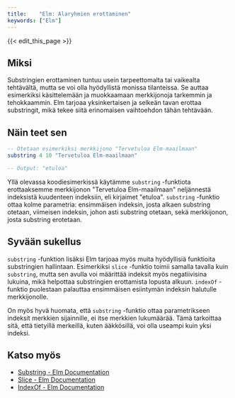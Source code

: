 ```yaml
---
title:    "Elm: Alaryhmien erottaminen"
keywords: ["Elm"]
---
```


{{< edit_this_page >}}

## Miksi

Substringien erottaminen tuntuu usein tarpeettomalta tai vaikealta tehtävältä, mutta se voi olla hyödyllistä monissa tilanteissa. Se auttaa esimerkiksi käsittelemään ja muokkaamaan merkkijonoja tarkemmin ja tehokkaammin. Elm tarjoaa yksinkertaisen ja selkeän tavan erottaa substringit, mikä tekee siitä erinomaisen vaihtoehdon tähän tehtävään.

## Näin teet sen

```Elm
-- Otetaan esimerkiksi merkkijono "Tervetuloa Elm-maailmaan"
substring 4 10 "Tervetuloa Elm-maailmaan"

-- Output: "etuloa"
```

Yllä olevassa koodiesimerkissä käytämme `substring` -funktiota erottaaksemme merkkijonon "Tervetuloa Elm-maailmaan" neljännestä indeksistä kuudenteen indeksiin, eli kirjaimet "etuloa". `substring` -funktio ottaa kolme parametria: ensimmäisen indeksin, josta alkaen substring otetaan, viimeisen indeksin, johon asti substring otetaan, sekä merkkijonon, josta substring erotetaan.

## Syvään sukellus

`substring` -funktion lisäksi Elm tarjoaa myös muita hyödyllisiä funktioita substringien hallintaan. Esimerkiksi `slice` -funktio toimii samalla tavalla kuin `substring`, mutta sen avulla voi määrittää indeksit myös negatiivisina lukuina, mikä helpottaa substringien erottamista lopusta alkuun. `indexOf` -funktio puolestaan palauttaa ensimmäisen esiintymän indeksin halutulle merkkijonolle.

On myös hyvä huomata, että `substring` -funktio ottaa parametrikseen indeksit merkkien sijainnille, ei itse merkkien lukumäärää. Tämä tarkoittaa sitä, että tietyillä merkeillä, kuten ääkkösillä, voi olla useampi kuin yksi indeksi.

## Katso myös

- [Substring - Elm Documentation](https://package.elm-lang.org/packages/elm/core/latest/String#substring)
- [Slice - Elm Documentation](https://package.elm-lang.org/packages/elm/core/latest/String#slice)
- [IndexOf - Elm Documentation](https://package.elm-lang.org/packages/elm/core/latest/String#indexOf)